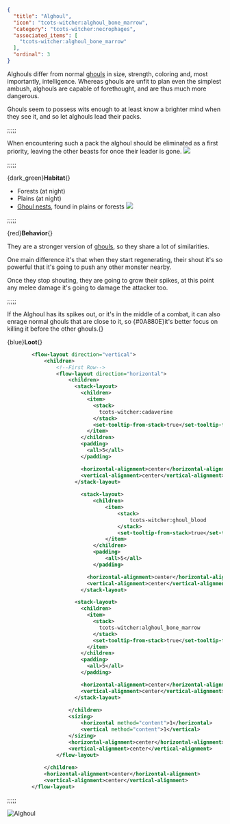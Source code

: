 ```json
{
  "title": "Alghoul",
  "icon": "tcots-witcher:alghoul_bone_marrow",
  "category": "tcots-witcher:necrophages",
  "associated_items": [
    "tcots-witcher:alghoul_bone_marrow"
  ],
  "ordinal": 3
}
```

Alghouls differ from normal [ghouls](^tcots-witcher:monsters/necrophages/ghoul) in size, strength, coloring and, most importantly, intelligence. Whereas ghouls are unfit to 
plan even the simplest ambush, alghouls are capable of forethought, and are thus much more dangerous.

Ghouls seem to possess wits enough to at least know a brighter mind when they see it, and so let alghouls lead their packs.

;;;;;

When encountering such a pack the alghoul should be eliminated as a first priority, leaving the other beasts for once their leader is gone.
![](tcots-witcher:textures/gui/sprites/witcher_bestiary/entries/alghoul/alghoul_main.png,fit)

;;;;;

{dark_green}**Habitat**{}
- Forests (at night)
- Plains (at night)
- [Ghoul nests](^tcots-witcher:misc/monster_nests), found in plains or forests
  ![](tcots-witcher:textures/gui/sprites/witcher_bestiary/entries/alghoul/alghoul_spikes.png,fit)

;;;;;

{red}**Behavior**{}

They are a stronger version of [ghouls](^tcots-witcher:monsters/necrophages/ghoul), so they share a lot of similarities.


One main difference it's that when they start regenerating, their shout it's so powerful that it's going to push any
other monster nearby.


Once they stop shouting, they are going to grow their spikes, at this point any melee damage it's going to damage
the attacker too.

;;;;;

If the Alghoul has its spikes out, or it's in the middle of a combat, it can also enrage normal ghouls that are close to it, 
so {#0A880E}it's better focus on killing it before the other ghouls.{}


{blue}**Loot**{}
```xml owo-ui
        <flow-layout direction="vertical">
            <children>
                <!--First Row-->
                <flow-layout direction="horizontal">
                    <children>
                      <stack-layout>
                        <children>
                          <item>
                            <stack>
                              tcots-witcher:cadaverine
                            </stack>
                            <set-tooltip-from-stack>true</set-tooltip-from-stack>
                          </item>
                        </children>
                        <padding>
                          <all>5</all>
                        </padding>

                        <horizontal-alignment>center</horizontal-alignment>
                        <vertical-alignment>center</vertical-alignment>
                      </stack-layout>
                      
                        <stack-layout>
                            <children>
                                <item>
                                    <stack>
                                        tcots-witcher:ghoul_blood
                                    </stack>
                                    <set-tooltip-from-stack>true</set-tooltip-from-stack>
                                </item>
                            </children>
                            <padding>
                                <all>5</all>
                            </padding>

                          <horizontal-alignment>center</horizontal-alignment>
                          <vertical-alignment>center</vertical-alignment>
                        </stack-layout>

                      <stack-layout>
                        <children>
                          <item>
                            <stack>
                              tcots-witcher:alghoul_bone_marrow
                            </stack>
                            <set-tooltip-from-stack>true</set-tooltip-from-stack>
                          </item>
                        </children>
                        <padding>
                          <all>5</all>
                        </padding>

                        <horizontal-alignment>center</horizontal-alignment>
                        <vertical-alignment>center</vertical-alignment>
                      </stack-layout>
                      
                    </children>
                    <sizing>
                        <horizontal method="content">1</horizontal>
                        <vertical method="content">1</vertical>
                    </sizing>
                    <horizontal-alignment>center</horizontal-alignment>
                    <vertical-alignment>center</vertical-alignment>
                </flow-layout>
                
            </children>
            <horizontal-alignment>center</horizontal-alignment>
            <vertical-alignment>center</vertical-alignment>
        </flow-layout>
```


;;;;;




![Alghoul](tcots-witcher:textures/gui/sprites/witcher_bestiary/entries/alghoul/alghoul_full.png,fit)